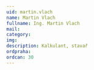 ```yaml
---
uid: martin.vlach
name: Martin Vlach
fullname: Ing. Martin Vlach
mail: 
category: 
img: 
description: Kalkulant, stavař
ordpraha: 
ordcan: 30
---
```





